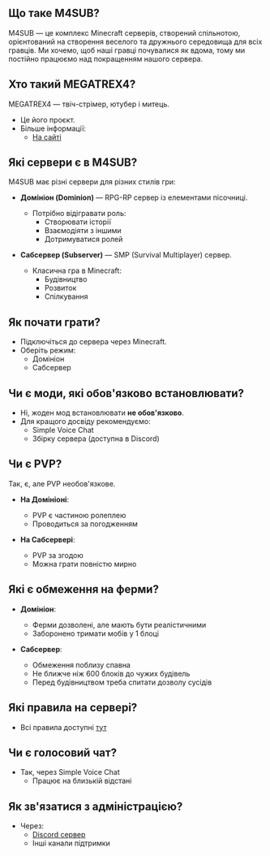 ## Що таке M4SUB?

M4SUB — це комплекс Minecraft серверів, створений спільнотою, орієнтований на створення веселого та дружнього середовища для всіх гравців. Ми хочемо, щоб наші гравці почувалися як вдома, тому ми постійно працюємо над покращенням нашого сервера.

## Хто такий MEGATREX4?

MEGATREX4 — твіч-стрімер, ютубер і митець.

- Це його проєкт.
- Більше інформації:
  - [На сайті](https://megatrex4.netlify.app/)

## Які сервери є в M4SUB?

M4SUB має різні сервери для різних стилів гри:

- **Домініон (Dominion)** — RPG-RP сервер із елементами пісочниці.
  - Потрібно відігравати роль:
    - Створювати історії
    - Взаємодіяти з іншими
    - Дотримуватися ролей

- **Сабсервер (Subserver)** — SMP (Survival Multiplayer) сервер.
  - Класична гра в Minecraft:
    - Будівництво
    - Розвиток
    - Спілкування

## Як почати грати?

- Підключіться до сервера через Minecraft.
- Оберіть режим:
  - Домініон
  - Сабсервер

## Чи є моди, які обов'язково встановлювати?

- Ні, жоден мод встановлювати **не обов'язково**.
- Для кращого досвіду рекомендуємо:
  - Simple Voice Chat
  - Збірку сервера (доступна в Discord)

## Чи є PVP?

Так, є, але PVP необов'язкове.

- **На Домініоні**:
  - PVP є частиною ролеплею
  - Проводиться за погодженням

- **На Сабсервері**:
  - PVP за згодою
  - Можна грати повністю мирно

## Які є обмеження на ферми?

- **Домініон**:
  - Ферми дозволені, але мають бути реалістичними
  - Заборонено тримати мобів у 1 блоці

- **Сабсервер**:
  - Обмеження поблизу спавна
  - Не ближче ніж 600 блоків до чужих будівель
  - Перед будівництвом треба спитати дозволу сусідів

## Які правила на сервері?

- Всі правила доступні [тут](/rules)

## Чи є голосовий чат?

- Так, через Simple Voice Chat
  - Працює на близькій відстані

## Як зв'язатися з адміністрацією?

- Через:
  - [Discord сервер](https://discord.gg/fxqnU9by3M)
  - Інші канали підтримки
